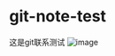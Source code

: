 # git-note-test
这是git联系测试
![image](https://github.com/dense77/git-note-test/assets/87631110/6990a903-a2bf-4b26-bb60-3193ab8592b7)
